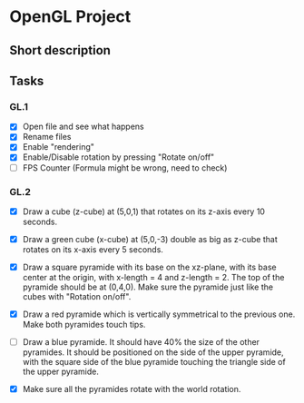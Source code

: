 # OpenGL Project

## Short description

## Tasks
### GL.1
- [x] Open file and see what happens
- [x] Rename files
- [x] Enable "rendering"
- [x] Enable/Disable rotation by pressing "Rotate on/off"
- [ ] FPS Counter (Formula might be wrong, need to check)
### GL.2
- [x] Draw a cube (z-cube) at (5,0,1) that rotates on its z-axis every 10 seconds.
- [x] Draw a green cube (x-cube) at (5,0,-3) double as big as z-cube that rotates
      on its x-axis every 5 seconds.
- [x] Draw a square pyramide with its base on the xz-plane, with its base center
      at the origin, with x-length = 4 and z-length = 2. The top of the pyramide
      should be at (0,4,0). Make sure the pyramide just like the cubes with "Rotation on/off".
- [x] Draw a red pyramide which is vertically symmetrical to the previous one.
      Make both pyramides touch tips.
- [ ] Draw a blue pyramide. It should have 40% the size of the other pyramides.
      It should be positioned on the side of the upper pyramide, with the square side 
      of the blue pyramide touching the triangle side of the upper pyramide.
- [x] Make sure all the pyramides rotate with the world rotation.

